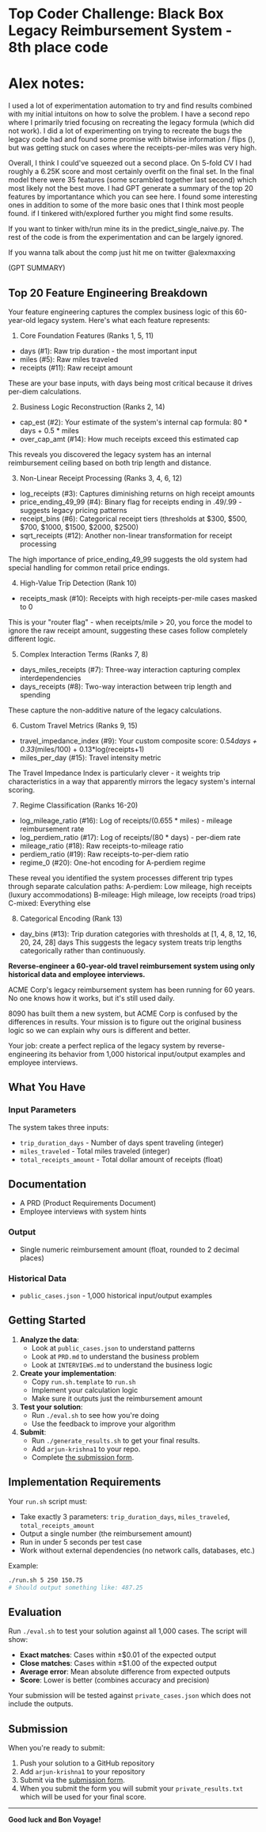 # Top Coder Challenge: Black Box Legacy Reimbursement System - 8th place code


# Alex notes:

I used a lot of experimentation automation to try and find results combined with my initial intuitons on how to solve the problem. I have a second repo where I primarily tried focusing on recreating the legacy formula (which did not work). I did a lot of experimenting on trying to recreate the bugs the legacy code had and found some promise with bitwise information / flips (), but was getting stuck on cases where the receipts-per-miles was very high.

Overall, I think I could've squeezed out a second place. On 5-fold CV I had roughly a 6.25K score and most certainly overfit on the final set. In the final model there were 35 features (some scrambled together last second) which most likely not the best move. I had GPT generate a summary of the top 20 features by importantance which you can see here. I found some interesting ones in addition to some of the more basic ones that I think most people found. if I tinkered with/explored further you might find some results.

If you want to tinker with/run mine its in the predict_single_naive.py. The rest of the code is from the experimentation and can be largely ignored. 

If you wanna talk about the comp just hit me on twitter @alexmaxxing

(GPT SUMMARY)
## Top 20 Feature Engineering Breakdown
Your feature engineering captures the complex business logic of this 60-year-old legacy system. Here's what each feature represents:
1. Core Foundation Features (Ranks 1, 5, 11)
- days (#1): Raw trip duration - the most important input
- miles (#5): Raw miles traveled
- receipts (#11): Raw receipt amount

These are your base inputs, with days being most critical because it drives per-diem calculations.

2. Business Logic Reconstruction (Ranks 2, 14)
- cap_est (#2): Your estimate of the system's internal cap formula: 80 * days + 0.5 * miles
- over_cap_amt (#14): How much receipts exceed this estimated cap

This reveals you discovered the legacy system has an internal reimbursement ceiling based on both trip length and distance.

3. Non-Linear Receipt Processing (Ranks 3, 4, 6, 12)
- log_receipts (#3): Captures diminishing returns on high receipt amounts
- price_ending_49_99 (#4): Binary flag for receipts ending in .49/.99 - suggests legacy pricing patterns
- receipt_bins (#6): Categorical receipt tiers (thresholds at $300, $500, $700, $1000, $1500, $2000, $2500)
- sqrt_receipts (#12): Another non-linear transformation for receipt processing

The high importance of price_ending_49_99 suggests the old system had special handling for common retail price endings.

4. High-Value Trip Detection (Rank 10)
- receipts_mask (#10): Receipts with high receipts-per-mile cases masked to 0

This is your "router flag" - when receipts/mile > 20, you force the model to ignore the raw receipt amount, suggesting these cases follow completely different logic.

5. Complex Interaction Terms (Ranks 7, 8)
- days_miles_receipts (#7): Three-way interaction capturing complex interdependencies
- days_receipts (#8): Two-way interaction between trip length and spending

These capture the non-additive nature of the legacy calculations.

6. Custom Travel Metrics (Ranks 9, 15)
- travel_impedance_index (#9): Your custom composite score: 0.54*days + 0.33*(miles/100) + 0.13*log(receipts+1)
- miles_per_day (#15): Travel intensity metric

The Travel Impedance Index is particularly clever - it weights trip characteristics in a way that apparently mirrors the legacy system's internal scoring.

7. Regime Classification (Ranks 16-20)
- log_mileage_ratio (#16): Log of receipts/(0.655 * miles) - mileage reimbursement rate
- log_perdiem_ratio (#17): Log of receipts/(80 * days) - per-diem rate
- mileage_ratio (#18): Raw receipts-to-mileage ratio
- perdiem_ratio (#19): Raw receipts-to-per-diem ratio
- regime_0 (#20): One-hot encoding for A-perdiem regime

These reveal you identified the system processes different trip types through separate calculation paths:
A-perdiem: Low mileage, high receipts (luxury accommodations)
B-mileage: High mileage, low receipts (road trips)
C-mixed: Everything else

8. Categorical Encoding (Rank 13)
- day_bins (#13): Trip duration categories with thresholds at [1, 4, 8, 12, 16, 20, 24, 28] days
This suggests the legacy system treats trip lengths categorically rather than continuously.



**Reverse-engineer a 60-year-old travel reimbursement system using only historical data and employee interviews.**

ACME Corp's legacy reimbursement system has been running for 60 years. No one knows how it works, but it's still used daily.

8090 has built them a new system, but ACME Corp is confused by the differences in results. Your mission is to figure out the original business logic so we can explain why ours is different and better.

Your job: create a perfect replica of the legacy system by reverse-engineering its behavior from 1,000 historical input/output examples and employee interviews.

## What You Have

### Input Parameters

The system takes three inputs:

- `trip_duration_days` - Number of days spent traveling (integer)
- `miles_traveled` - Total miles traveled (integer)
- `total_receipts_amount` - Total dollar amount of receipts (float)

## Documentation

- A PRD (Product Requirements Document)
- Employee interviews with system hints

### Output

- Single numeric reimbursement amount (float, rounded to 2 decimal places)

### Historical Data

- `public_cases.json` - 1,000 historical input/output examples

## Getting Started

1. **Analyze the data**: 
   - Look at `public_cases.json` to understand patterns
   - Look at `PRD.md` to understand the business problem
   - Look at `INTERVIEWS.md` to understand the business logic
2. **Create your implementation**:
   - Copy `run.sh.template` to `run.sh`
   - Implement your calculation logic
   - Make sure it outputs just the reimbursement amount
3. **Test your solution**: 
   - Run `./eval.sh` to see how you're doing
   - Use the feedback to improve your algorithm
4. **Submit**:
   - Run `./generate_results.sh` to get your final results.
   - Add `arjun-krishna1` to your repo.
   - Complete [the submission form](https://forms.gle/sKFBV2sFo2ADMcRt8).

## Implementation Requirements

Your `run.sh` script must:

- Take exactly 3 parameters: `trip_duration_days`, `miles_traveled`, `total_receipts_amount`
- Output a single number (the reimbursement amount)
- Run in under 5 seconds per test case
- Work without external dependencies (no network calls, databases, etc.)

Example:

```bash
./run.sh 5 250 150.75
# Should output something like: 487.25
```

## Evaluation

Run `./eval.sh` to test your solution against all 1,000 cases. The script will show:

- **Exact matches**: Cases within ±$0.01 of the expected output
- **Close matches**: Cases within ±$1.00 of the expected output
- **Average error**: Mean absolute difference from expected outputs
- **Score**: Lower is better (combines accuracy and precision)

Your submission will be tested against `private_cases.json` which does not include the outputs.

## Submission

When you're ready to submit:

1. Push your solution to a GitHub repository
2. Add `arjun-krishna1` to your repository
3. Submit via the [submission form](https://forms.gle/sKFBV2sFo2ADMcRt8).
4. When you submit the form you will submit your `private_results.txt` which will be used for your final score.

---

**Good luck and Bon Voyage!**
